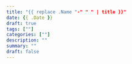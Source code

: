 ```yaml
---
title: "{{ replace .Name "-" " " | title }}"
date: {{ .Date }}
draft: true
tags: [""]
categories: [""]
description: ""
summary: ""
draft: false
---
```


